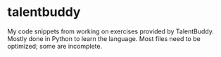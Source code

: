 talentbuddy
===========

My code snippets from working on exercises provided by TalentBuddy.
Mostly done in Python to learn the language.
Most files need to be optimized; some are incomplete.